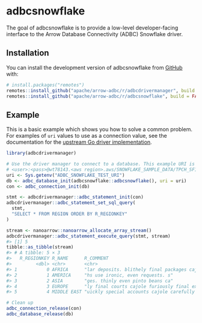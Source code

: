 
<!---
  Licensed to the Apache Software Foundation (ASF) under one
  or more contributor license agreements.  See the NOTICE file
  distributed with this work for additional information
  regarding copyright ownership.  The ASF licenses this file
  to you under the Apache License, Version 2.0 (the
  "License"); you may not use this file except in compliance
  with the License.  You may obtain a copy of the License at
    http://www.apache.org/licenses/LICENSE-2.0
  Unless required by applicable law or agreed to in writing,
  software distributed under the License is distributed on an
  "AS IS" BASIS, WITHOUT WARRANTIES OR CONDITIONS OF ANY
  KIND, either express or implied.  See the License for the
  specific language governing permissions and limitations
  under the License.
-->
<!-- README.md is generated from README.Rmd. Please edit that file -->

# adbcsnowflake

<!-- badges: start -->
<!-- badges: end -->

The goal of adbcsnowflake is to provide a low-level developer-facing
interface to the Arrow Database Connectivity (ADBC) Snowflake driver.

## Installation

You can install the development version of adbcsnowflake from
[GitHub](https://github.com/) with:

``` r
# install.packages("remotes")
remotes::install_github("apache/arrow-adbc/r/adbcdrivermanager", build = FALSE)
remotes::install_github("apache/arrow-adbc/r/adbcsnowflake", build = FALSE)
```

## Example

This is a basic example which shows you how to solve a common problem.
For examples of `uri` values to use as a connection value, see the
documentation for the [upstream Go driver
implementation](https://github.com/apache/arrow-adbc/blob/main/docs/source/driver/go/snowflake.rst#uri-format).

``` r
library(adbcdrivermanager)

# Use the driver manager to connect to a database. This example URI is
# <user>:<pass>@wt78143.<aws region>.aws/SNOWFLAKE_SAMPLE_DATA/TPCH_SF1?role=ACCOUNTADMIN
uri <- Sys.getenv("ADBC_SNOWFLAKE_TEST_URI")
db <- adbc_database_init(adbcsnowflake::adbcsnowflake(), uri = uri)
con <- adbc_connection_init(db)

stmt <- adbcdrivermanager::adbc_statement_init(con)
adbcdrivermanager::adbc_statement_set_sql_query(
  stmt,
  "SELECT * FROM REGION ORDER BY R_REGIONKEY"
)

stream <- nanoarrow::nanoarrow_allocate_array_stream()
adbcdrivermanager::adbc_statement_execute_query(stmt, stream)
#> [1] 5
tibble::as_tibble(stream)
#> # A tibble: 5 × 3
#>   R_REGIONKEY R_NAME      R_COMMENT
#>         <dbl> <chr>       <chr>
#> 1           0 AFRICA      "lar deposits. blithely final packages cajole. regula…
#> 2           1 AMERICA     "hs use ironic, even requests. s"
#> 3           2 ASIA        "ges. thinly even pinto beans ca"
#> 4           3 EUROPE      "ly final courts cajole furiously final excuse"
#> 5           4 MIDDLE EAST "uickly special accounts cajole carefully blithely cl…
```

``` r
# Clean up
adbc_connection_release(con)
adbc_database_release(db)
```
